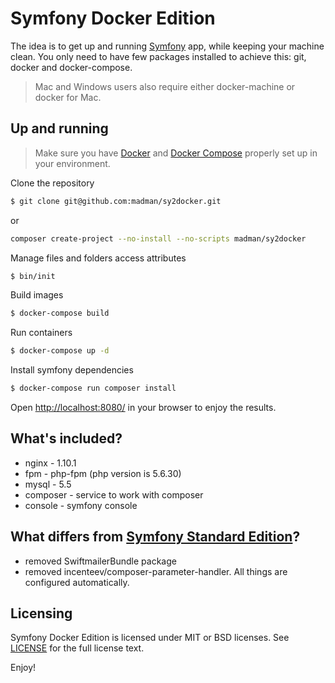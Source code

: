 Symfony Docker Edition
======================

The idea is to get up and running [Symfony][1] app, while keeping your machine clean. 
You only need to have few packages installed to achieve this: git, docker and docker-compose.

> Mac and Windows users also require either docker-machine or docker for Mac.

Up and running
--------------

> Make sure you have [Docker][2] and [Docker Compose][3] properly set up in your environment. 

Clone the repository

```bash
$ git clone git@github.com:madman/sy2docker.git
```

or

```bash
composer create-project --no-install --no-scripts madman/sy2docker
```
  
Manage files and folders access attributes

```bash
$ bin/init
```

Build images

```bash
$ docker-compose build
```

Run containers

```bash
$ docker-compose up -d
```

Install symfony dependencies

```bash
$ docker-compose run composer install 
```

Open [http://localhost:8080/](http://localhost:8080/) in your browser to enjoy the results.


What's included?
----------------

  * nginx - 1.10.1
  * fpm - php-fpm (php version is 5.6.30)
  * mysql - 5.5
  * composer - service to work with composer
  * console - symfony console

What differs from [Symfony Standard Edition][4]?
------------------------------------------------

  * removed SwiftmailerBundle package
  * removed incenteev/composer-parameter-handler. All things are configured automatically.

Licensing
---------
Symfony Docker Edition is licensed under MIT or BSD licenses. See [LICENSE][5] for the full license text.

Enjoy!

[1]:  https://symfony.com/doc/3.2/setup.html
[2]:  https://docs.docker.com/engine/installation/
[3]:  https://docs.docker.com/compose/install/
[4]:  https://github.com/symfony/symfony-standard
[5]:  https://github.com/madman/sy2docker/blob/master/LICENSE
